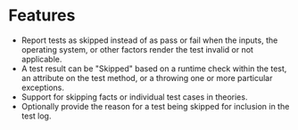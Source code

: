 # Features

* Report tests as skipped instead of as pass or fail when the inputs, the operating system, or other factors render the test invalid or not applicable.
* A test result can be "Skipped" based on a runtime check within the test, an attribute on the test method, or a throwing one or more particular exceptions.
* Support for skipping facts or individual test cases in theories.
* Optionally provide the reason for a test being skipped for inclusion in the test log.
